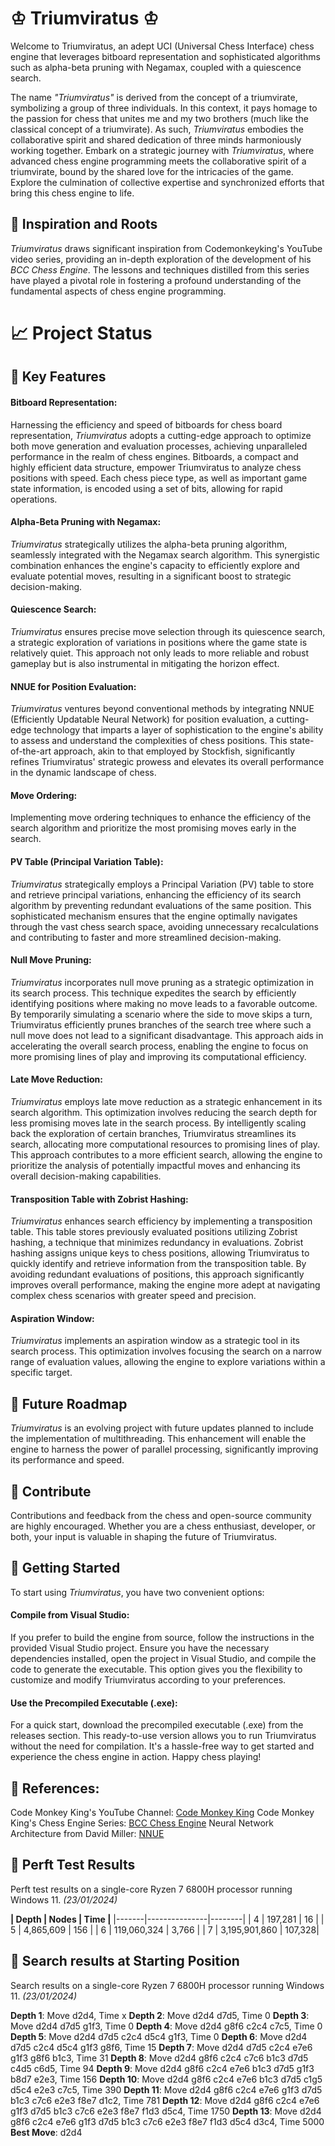 # ♔ **Triumviratus** ♔
Welcome to Triumviratus, an adept UCI (Universal Chess Interface) chess engine that leverages bitboard representation and sophisticated algorithms such as alpha-beta pruning with Negamax, coupled with a quiescence search.

The name *"Triumviratus"* is derived from the concept of a triumvirate, symbolizing a group of three individuals. In this context, it pays homage to the passion for chess that unites me and my two brothers (much like the classical concept of a triumvirate). As such, *Triumviratus* embodies the collaborative spirit and shared dedication of three minds harmoniously working together.
Embark on a strategic journey with *Triumviratus*, where advanced chess engine programming meets the collaborative spirit of a triumvirate, bound by the shared love for the intricacies of the game. Explore the culmination of collective expertise and synchronized efforts that bring this chess engine to life.

## 🌱 Inspiration and Roots
*Triumviratus* draws significant inspiration from Codemonkeyking's YouTube video series, providing an in-depth exploration of the development of his *BCC Chess Engine*. The lessons and techniques distilled from this series have played a pivotal role in fostering a profound understanding of the fundamental aspects of chess engine programming.

# 📈 Project Status

## 🔑 Key Features 
#### Bitboard Representation:
Harnessing the efficiency and speed of bitboards for chess board representation, *Triumviratus* adopts a cutting-edge approach to optimize both move generation and evaluation processes, achieving unparalleled performance in the realm of chess engines.
Bitboards, a compact and highly efficient data structure, empower Triumviratus to analyze chess positions with speed. Each chess piece type, as well as important game state information, is encoded using a set of bits, allowing for rapid operations. 

#### Alpha-Beta Pruning with Negamax:
*Triumviratus* strategically utilizes the alpha-beta pruning algorithm, seamlessly integrated with the Negamax search algorithm. This synergistic combination enhances the engine's capacity to efficiently explore and evaluate potential moves, resulting in a significant boost to strategic decision-making.

#### Quiescence Search:
*Triumviratus* ensures precise move selection through its quiescence search, a strategic exploration of variations in positions where the game state is relatively quiet. This approach not only leads to more reliable and robust gameplay but is also instrumental in mitigating the horizon effect.

#### NNUE for Position Evaluation:
*Triumviratus* ventures beyond conventional methods by integrating NNUE (Efficiently Updatable Neural Network) for position evaluation, a cutting-edge technology that imparts a layer of sophistication to the engine's ability to assess and understand the complexities of chess positions. This state-of-the-art approach, akin to that employed by Stockfish, significantly refines Triumviratus' strategic prowess and elevates its overall performance in the dynamic landscape of chess.

#### Move Ordering:
Implementing move ordering techniques to enhance the efficiency of the search algorithm and prioritize the most promising moves early in the search.

#### PV Table (Principal Variation Table):
*Triumviratus* strategically employs a Principal Variation (PV) table to store and retrieve principal variations, enhancing the efficiency of its search algorithm by preventing redundant evaluations of the same position. This sophisticated mechanism ensures that the engine optimally navigates through the vast chess search space, avoiding unnecessary recalculations and contributing to faster and more streamlined decision-making.

#### Null Move Pruning:
*Triumviratus* incorporates null move pruning as a strategic optimization in its search process. This technique expedites the search by efficiently identifying positions where making no move leads to a favorable outcome. By temporarily simulating a scenario where the side to move skips a turn, Triumviratus efficiently prunes branches of the search tree where such a null move does not lead to a significant disadvantage. This approach aids in accelerating the overall search process, enabling the engine to focus on more promising lines of play and improving its computational efficiency.

#### Late Move Reduction:
*Triumviratus* employs late move reduction as a strategic enhancement in its search algorithm. This optimization involves reducing the search depth for less promising moves late in the search process. By intelligently scaling back the exploration of certain branches, Triumviratus streamlines its search, allocating more computational resources to promising lines of play. This approach contributes to a more efficient search, allowing the engine to prioritize the analysis of potentially impactful moves and enhancing its overall decision-making capabilities.

#### Transposition Table with Zobrist Hashing:
*Triumviratus* enhances search efficiency by implementing a transposition table. This table stores previously evaluated positions utilizing Zobrist hashing, a technique that minimizes redundancy in evaluations. Zobrist hashing assigns unique keys to chess positions, allowing Triumviratus to quickly identify and retrieve information from the transposition table. By avoiding redundant evaluations of positions, this approach significantly improves overall performance, making the engine more adept at navigating complex chess scenarios with greater speed and precision.

#### Aspiration Window:
*Triumviratus* implements an aspiration window as a strategic tool in its search process. This optimization involves focusing the search on a narrow range of evaluation values, allowing the engine to explore variations within a specific target.

## 🚀 Future Roadmap 
*Triumviratus* is an evolving project with future updates planned to include the implementation of multithreading. This enhancement will enable the engine to harness the power of parallel processing, significantly improving its performance and speed.

## 🎉 Contribute
Contributions and feedback from the chess and open-source community are highly encouraged. Whether you are a chess enthusiast, developer, or both, your input is valuable in shaping the future of Triumviratus.

## 🔧 Getting Started
To start using *Triumviratus*, you have two convenient options:

#### Compile from Visual Studio:
If you prefer to build the engine from source, follow the instructions in the provided Visual Studio project. Ensure you have the necessary dependencies installed, open the project in Visual Studio, and compile the code to generate the executable. This option gives you the flexibility to customize and modify Triumviratus according to your preferences.

#### Use the Precompiled Executable (.exe):
For a quick start, download the precompiled executable (.exe) from the releases section. This ready-to-use version allows you to run Triumviratus without the need for compilation. It's a hassle-free way to get started and experience the chess engine in action. Happy chess playing!

## 📜 References:

Code Monkey King's YouTube Channel: [Code Monkey King](https://www.youtube.com/channel/UClA-jNuyJKqN-xCm7KPG_XA)
Code Monkey King's Chess Engine Series: [BCC Chess Engine](https://www.youtube.com/channel/UCB9-prLkPwgvlKKqDgXhsMQ)
Neural Network Architecture from David Miller: [NNUE](http://www.millermattson.com/dave/) 

## 🧪 Perft Test Results

Perft test results on a single-core Ryzen 7 6800H processor running Windows 11. *(23/01/2024)*

**| Depth | Nodes         | Time   |**
  |-------|---------------|--------|
  | 4     | 197,281       | 16     |
  | 5     | 4,865,609     | 156    |
  | 6     | 119,060,324   | 3,766  |
  | 7     | 3,195,901,860 | 107,328|

## 🔎 Search results at Starting Position

Search results on a single-core Ryzen 7 6800H processor running Windows 11. *(23/01/2024)*

  **Depth 1**: Move d2d4, Time x
  **Depth 2**: Move d2d4 d7d5, Time 0
  **Depth 3**: Move d2d4 d7d5 g1f3, Time 0
  **Depth 4**: Move d2d4 g8f6 c2c4 c7c5, Time 0
  **Depth 5**: Move d2d4 d7d5 c2c4 d5c4 g1f3, Time 0
  **Depth 6**: Move d2d4 d7d5 c2c4 d5c4 g1f3 g8f6, Time 15
  **Depth 7**: Move d2d4 d7d5 c2c4 e7e6 g1f3 g8f6 b1c3, Time 31
  **Depth 8**: Move d2d4 g8f6 c2c4 c7c6 b1c3 d7d5 c4d5 c6d5, Time 94
  **Depth 9**: Move d2d4 g8f6 c2c4 e7e6 b1c3 d7d5 g1f3 b8d7 e2e3, Time 156
  **Depth 10**: Move d2d4 g8f6 c2c4 e7e6 b1c3 d7d5 c1g5 d5c4 e2e3 c7c5, Time 390
  **Depth 11**: Move d2d4 g8f6 c2c4 e7e6 g1f3 d7d5 b1c3 c7c6 e2e3 f8e7 d1c2, Time 781
  **Depth 12**: Move d2d4 g8f6 c2c4 e7e6 g1f3 d7d5 b1c3 c7c6 e2e3 f8e7 f1d3 d5c4, Time 1750
  **Depth 13**: Move d2d4 g8f6 c2c4 e7e6 g1f3 d7d5 b1c3 c7c6 e2e3 f8e7 f1d3 d5c4 d3c4, Time 5000
  **Best Move**: d2d4
  



